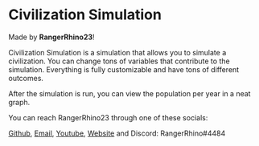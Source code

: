 # Civilization Simulation

Made by **RangerRhino23**!

Civilization Simulation is a simulation that allows you to simulate a civilization. You can change tons of variables that contribute to the simulation. Everything is fully customizable and have tons of different outcomes.

After the simulation is run, you can view the population per year in a neat graph.


You can reach RangerRhino23 through one of these socials:

<a href="https://github.com/RangerRhino23" target="_blank">Github</a>, <a href="mailto:rangerrhino23@outlook.com" target="_blank">Email</a>, <a href="https://youtube.com/@RangerRhino23" target="_blank">Youtube</a>, <a href="https://RangerRhino23.ddns.net" target="_blank">Website</a> and Discord: RangerRhino#4484
